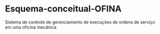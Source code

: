 # Esquema-conceitual-OFINA
Sistema de controle de gerenciamento de execuções de ordens de serviço em uma oficina mecânica
